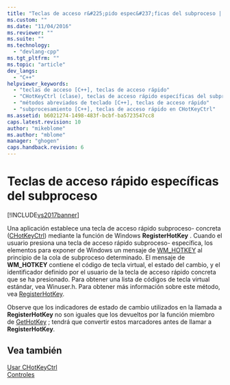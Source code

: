 ```yaml
---
title: "Teclas de acceso r&#225;pido espec&#237;ficas del subproceso | Microsoft Docs"
ms.custom: ""
ms.date: "11/04/2016"
ms.reviewer: ""
ms.suite: ""
ms.technology: 
  - "devlang-cpp"
ms.tgt_pltfrm: ""
ms.topic: "article"
dev_langs: 
  - "C++"
helpviewer_keywords: 
  - "teclas de acceso [C++], teclas de acceso rápido"
  - "CHotKeyCtrl (clase), teclas de acceso rápido específicas del subproceso"
  - "métodos abreviados de teclado [C++], teclas de acceso rápido"
  - "subprocesamiento [C++], teclas de acceso rápido en CHotKeyCtrl"
ms.assetid: b6021274-1498-483f-bcbf-ba5723547cc8
caps.latest.revision: 10
author: "mikeblome"
ms.author: "mblome"
manager: "ghogen"
caps.handback.revision: 6
---
```

# Teclas de acceso r&#225;pido espec&#237;ficas del subproceso
[!INCLUDE[vs2017banner](../assembler/inline/includes/vs2017banner.md)]

Una aplicación establece una tecla de acceso rápido subproceso\- concreta \([CHotKeyCtrl](../mfc/reference/chotkeyctrl-class.md)\) mediante la función de Windows **RegisterHotKey** .  Cuando el usuario presiona una tecla de acceso rápido subproceso\- específica, los elementos para exponer de Windows un mensaje de [WM\_HOTKEY](http://msdn.microsoft.com/library/windows/desktop/ms646279) al principio de la cola de subproceso determinado.  El mensaje de **WM\_HOTKEY** contiene el código de tecla virtual, el estado del cambio, y el identificador definido por el usuario de la tecla de acceso rápido concreta que se ha presionado.  Para obtener una lista de códigos de tecla virtual estándar, vea Winuser.h.  Para obtener más información sobre este método, vea [RegisterHotKey](http://msdn.microsoft.com/library/windows/desktop/ms646309).  
  
 Observe que los indicadores de estado de cambio utilizados en la llamada a **RegisterHotKey** no son iguales que los devueltos por la función miembro de [GetHotKey](../Topic/CHotKeyCtrl::GetHotKey.md) ; tendrá que convertir estos marcadores antes de llamar a **RegisterHotKey**.  
  
## Vea también  
 [Usar CHotKeyCtrl](../mfc/using-chotkeyctrl.md)   
 [Controles](../mfc/controls-mfc.md)